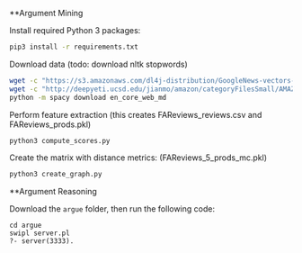  **Argument Mining

Install required Python 3 packages:

```bash
pip3 install -r requirements.txt
```


Download data (todo: download nltk stopwords)

```bash
wget -c "https://s3.amazonaws.com/dl4j-distribution/GoogleNews-vectors-negative300.bin.gz"
wget -c "http://deepyeti.ucsd.edu/jianmo/amazon/categoryFilesSmall/AMAZON_FASHION_5.json.gz"
python -m spacy download en_core_web_md
```

Perform feature extraction (this creates FAReviews\_reviews.csv and FAReviews\_prods.pkl)
```bash
python3 compute_scores.py 
```

Create the matrix with distance metrics: (FAReviews\_5\_prods\_mc.pkl)
```bash
python3 create_graph.py 
```
**Argument Reasoning

Download the ```argue``` folder, then run the following code:
```
cd argue
swipl server.pl
?- server(3333).
```
